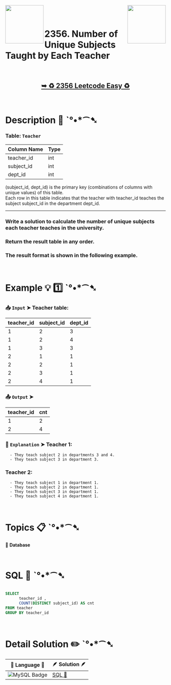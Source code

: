 
[<img align="left" src ="https://github.com/user-attachments/assets/c5e05cce-05ba-4f7d-8cea-67dc1112ab98" width = "120px" />](https://github.com/Prakhar-002/LEETCODE/tree/main/%F0%9F%93%9A%20Study%20%F0%9F%8E%A7%20Plan%20%F0%9F%91%A8%F0%9F%8F%BB%E2%80%8D%F0%9F%92%BB/%F0%9F%93%A6%20SQL%2050%20-%20%F0%9F%8C%BD%20Crack%20SQL%20Interview/%F0%9F%94%AC%20Examine%20Thoroughly%20%F0%9F%A7%AC/03%20Basic%20Aggregate%20Functions/Day%20%E2%9E%BA%2022%20%F0%9F%8C%BD%20550.%20Game%20Play%20Analysis%20IV)
[<img align="right" src ="https://github.com/user-attachments/assets/6614aa7c-a424-4349-b963-2111d9e9aa0d" width = "120px" />](https://github.com/Prakhar-002/LEETCODE/tree/main/%F0%9F%93%9A%20Study%20%F0%9F%8E%A7%20Plan%20%F0%9F%91%A8%F0%9F%8F%BB%E2%80%8D%F0%9F%92%BB/%F0%9F%93%A6%20SQL%2050%20-%20%F0%9F%8C%BD%20Crack%20SQL%20Interview/%F0%9F%94%AC%20Examine%20Thoroughly%20%F0%9F%A7%AC/04%20Sorting%20and%20Grouping/Day%20%E2%9E%BA%2024%20%F0%9F%8C%BD1141.%20User%20Activity%20for%20the%20Past%2030%20Days%20I)

</br>
</br>

# 2356. Number of Unique Subjects Taught by Each Teacher

</br>

<h2 align="center"> 

<a href="https://leetcode.com/problems/number-of-unique-subjects-taught-by-each-teacher/description/?envType=study-plan-v2&envId=top-sql-50"><strong>➥ ♻️ 2356 Leetcode Easy ♻️ </strong></a>
</h2>

</br>

# Description 📜 ˋ°•*⁀➷

### Table: `Teacher`

| Column Name | Type |
|-------------|------|
| teacher_id  | int  |
| subject_id  | int  |
| dept_id     | int  |


(subject_id, dept_id) is the primary key (combinations of columns with unique values) of this table.</br>
Each row in this table indicates that the teacher with teacher_id teaches the subject subject_id in the department dept_id.

---

### Write a solution to calculate the number of unique subjects each teacher teaches in the university.

### Return the result table in any order.

### The result format is shown in the following example.

</br>

# Example 💡 1️⃣ ˋ°•*⁀➷

  ### 📥 `Input`  ➤ Teacher table:

| teacher_id | subject_id | dept_id |
| ---------- | ---------- | ------- |
| 1          | 2          | 3       |
| 1          | 2          | 4       |
| 1          | 3          | 3       |
| 2          | 1          | 1       |
| 2          | 2          | 1       |
| 2          | 3          | 1       |
| 2          | 4          | 1       |

  ### 📤 `Output`  ➤

| teacher_id | cnt |
| ---------- | --- |
| 1          | 2   |
| 2          | 4   |

  ### 🔦 `Explanation`  ➤ Teacher 1:

      - They teach subject 2 in departments 3 and 4.
      - They teach subject 3 in department 3.

  ### Teacher 2:

      - They teach subject 1 in department 1.
      - They teach subject 2 in department 1.
      - They teach subject 3 in department 1.
      - They teach subject 4 in department 1.

</br>

# Topics 📋 ˋ°•*⁀➷

🔸 **Database**  </br>

</br>

# SQL 🕍 ˋ°•*⁀➷

```sql

SELECT 
      teacher_id ,
      COUNT(DISTINCT subject_id) AS cnt
FROM teacher 
GROUP BY teacher_id

```

</br>

# Detail Solution ✏️ ˋ°•*⁀➷

| 📒 Language 📒  | 🪶 Solution 🪶 |
| ------------- | ------------- |
|  ![MySQL Badge](https://img.shields.io/badge/MySQL-4479A1?logo=mysql&logoColor=fff&style=for-the-badge)  | [SQL 🕍](https://github.com/Prakhar-002/LEETCODE/blob/main/%F0%9F%93%9A%20Study%20%F0%9F%8E%A7%20Plan%20%F0%9F%91%A8%F0%9F%8F%BB%E2%80%8D%F0%9F%92%BB/%F0%9F%93%A6%20SQL%2050%20-%20%F0%9F%8C%BD%20Crack%20SQL%20Interview/%F0%9F%94%AC%20Examine%20Thoroughly%20%F0%9F%A7%AC/04%20Sorting%20and%20Grouping/Day%20%E2%9E%BA%2023%20%F0%9F%8C%BD2356.%20Number%20of%20Unique%20Subjects%20Taught%20by%20Each%20Teacher/%F0%9F%95%8D%20SQL%20-%202356.%20Number%20of%20Unique%20S.sql) |